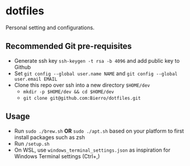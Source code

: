 # dotfiles
Personal setting and configurations.

## Recommended Git pre-requisites
* Generate ssh key `ssh-keygen -t rsa -b 4096` and add public key to Github
* Set `git config --global user.name NAME` and `git config --global user.email EMAIL`
* Clone this repo over ssh into a new directory `$HOME/dev` 
    * `mkdir -p $HOME/dev && cd $HOME/dev`
    * `git clone git@github.com:Bierro/dotfiles.git`

## Usage
* Run `sudo ./brew.sh` **OR** `sudo ./apt.sh` based on your platform to first install packages such as zsh
* Run `/setup.sh`
* On WSL, use `windows_terminal_settings.json` as inspiration for Windows Terminal settings (Ctrl+,)


